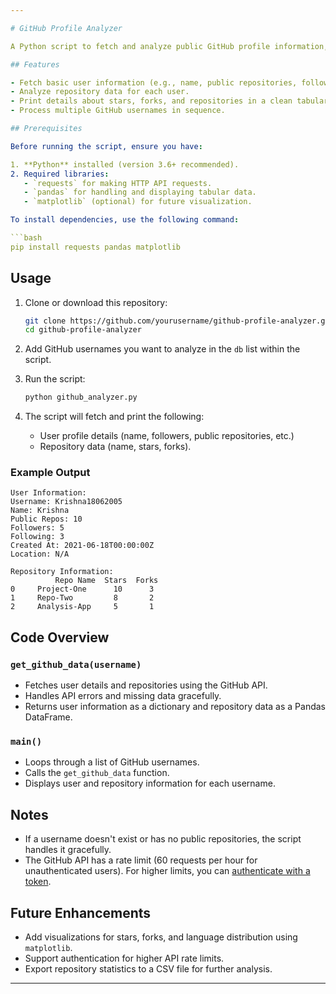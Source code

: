 ```yaml
---

# GitHub Profile Analyzer

A Python script to fetch and analyze public GitHub profile information, including user details and repository statistics. It uses the GitHub API to retrieve data such as follower counts, repositories, stars, and forks.

## Features

- Fetch basic user information (e.g., name, public repositories, followers, location).
- Analyze repository data for each user.
- Print details about stars, forks, and repositories in a clean tabular format.
- Process multiple GitHub usernames in sequence.

## Prerequisites

Before running the script, ensure you have:

1. **Python** installed (version 3.6+ recommended).
2. Required libraries:
   - `requests` for making HTTP API requests.
   - `pandas` for handling and displaying tabular data.
   - `matplotlib` (optional) for future visualization.

To install dependencies, use the following command:

```bash
pip install requests pandas matplotlib
```

## Usage

1. Clone or download this repository:

   ```bash
   git clone https://github.com/yourusername/github-profile-analyzer.git
   cd github-profile-analyzer
   ```

2. Add GitHub usernames you want to analyze in the `db` list within the script.

3. Run the script:

   ```bash
   python github_analyzer.py
   ```

4. The script will fetch and print the following:
   - User profile details (name, followers, public repositories, etc.)
   - Repository data (name, stars, forks).

### Example Output

```
User Information:
Username: Krishna18062005
Name: Krishna
Public Repos: 10
Followers: 5
Following: 3
Created At: 2021-06-18T00:00:00Z
Location: N/A

Repository Information:
          Repo Name  Stars  Forks
0     Project-One      10      3
1     Repo-Two         8       2
2     Analysis-App     5       1
```

## Code Overview

### `get_github_data(username)`

- Fetches user details and repositories using the GitHub API.
- Handles API errors and missing data gracefully.
- Returns user information as a dictionary and repository data as a Pandas DataFrame.

### `main()`

- Loops through a list of GitHub usernames.
- Calls the `get_github_data` function.
- Displays user and repository information for each username.

## Notes

- If a username doesn't exist or has no public repositories, the script handles it gracefully.
- The GitHub API has a rate limit (60 requests per hour for unauthenticated users). For higher limits, you can [authenticate with a token](https://docs.github.com/en/authentication/keeping-your-account-and-data-secure/creating-a-personal-access-token).

## Future Enhancements

- Add visualizations for stars, forks, and language distribution using `matplotlib`.
- Support authentication for higher API rate limits.
- Export repository statistics to a CSV file for further analysis.

---
```

